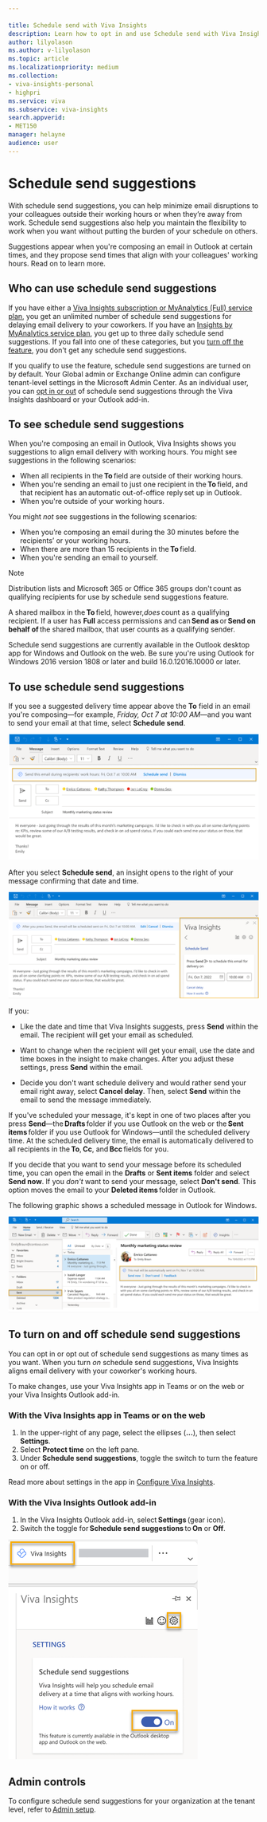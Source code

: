 ```yaml
---

title: Schedule send with Viva Insights
description: Learn how to opt in and use Schedule send with Viva Insights for suggestions on when to send email during your coworker's working hours
author: lilyolason
ms.author: v-lilyolason
ms.topic: article
ms.localizationpriority: medium 
ms.collection: 
- viva-insights-personal
- highpri
ms.service: viva 
ms.subservice: viva-insights 
search.appverid: 
- MET150 
manager: helayne
audience: user
---
```


# Schedule send suggestions

With schedule send suggestions, you can help minimize email disruptions to your colleagues outside their working hours or when they’re away from work. Schedule send suggestions also help you maintain the flexibility to work when you want without putting the burden of your schedule on others. 

Suggestions appear when you're composing an email in Outlook at certain times, and they propose send times that align with your colleagues' working hours. Read on to learn more.

## Who can use schedule send suggestions

If you have either a [Viva Insights subscription or MyAnalytics (Full) service plan](../Overview/plans-environments.md), you get an unlimited number of schedule send suggestions for delaying email delivery to your coworkers. If you have an [Insights by MyAnalytics service plan](../Overview/plans-environments.md), you get up to three daily schedule send suggestions. If you fall into one of these categories, but you [turn off the feature](#to-turn-on-and-off-schedule-send-suggestions), you don't get any schedule send suggestions.

If you qualify to use the feature, schedule send suggestions are turned on by default. Your Global admin or Exchange Online admin can configure tenant-level settings in the Microsoft Admin Center. As an individual user, you can [opt in or out](#to-turn-on-and-off-schedule-send-suggestions) of schedule send suggestions through the Viva Insights dashboard or your Outlook add-in.

## To see schedule send suggestions

When you're composing an email in Outlook, Viva Insights shows you suggestions to align email delivery with working hours. You might see suggestions in the following scenarios:

* When all recipients in the **To** field are outside of their working hours. 
* When you're sending an email to just one recipient in the **To** field, and that recipient has an automatic out-of-office reply set up in Outlook.
* When you're outside of your working hours.

You might *not* see suggestions in the following scenarios:

* When you’re composing an email during the 30 minutes before the recipients’ or your working hours. 
* When there are more than 15 recipients in the **To** field.
* When you're sending an email to yourself.

>[!Note]
> Distribution lists and Microsoft 365 or Office 365 groups don't count as qualifying recipients for use by schedule send suggestions feature.
>
> A shared mailbox in the **To** field, however,*does* count as a qualifying recipient. If a user has **Full** access permissions and can **Send as** or **Send on behalf of** the shared mailbox, that user counts as a qualifying sender.

Schedule send suggestions are currently available in the Outlook desktop app for Windows and Outlook on the web. Be sure you're using Outlook for Windows 2016 version 1808 or later and build 16.0.12016.10000 or later.

## To use schedule send suggestions

If you see a suggested delivery time appear above the **To** field in an email you're composing—for example, *Friday, Oct 7 at 10:00 AM*—and you want to send your email at that time, select  **Schedule send**.

![Screenshot that shows a schedule send suggestion in an Outlook email with options Schedule send and Dismiss.](../../Images/MyA/Use/schedule-send-banner1.png)

After you select **Schedule send**, an insight opens to the right of your message confirming that date and time.

![Screenshot that shows a schedule send insight in an Outlook email with options edit the date and time and Cancel delay.](../../Images/MyA/Use/schedule-send-insight.png)

If you:

* Like the date and time that Viva Insights suggests, press **Send** within the email. The recipient will get your email as scheduled.

* Want to change when the recipient will get your email, use the date and time boxes in the insight to make changes. After you adjust these settings, press **Send** within the email.

* Decide you don't want schedule  delivery and would rather send your email right away, select **Cancel delay**. Then, select **Send** within the email to send the message immediately.

If you've scheduled your message, it's kept in one of two places after you press **Send**—the **Drafts** folder if you use Outlook on the web or the **Sent items** folder if you use Outlook for Windows—until the scheduled delivery time. At the scheduled delivery time, the email is automatically delivered to all recipients in the **To**, **Cc**, and **Bcc** fields for you.

If you decide that you want to send your message before its scheduled time, you can open the email in the **Drafts** or **Sent items** folder and select **Send now**. If you *don't* want to send your message, select **Don't send**. This option moves the email to your **Deleted items** folder in Outlook.

The following graphic shows a scheduled message in Outlook for Windows.

![Screenshot that shows a scheduled message in the Outlook Sent folder with options Send now, Don't send, and Feedback.](../../Images/MyA/Use/schedule-send-sent-folder.png)

## To turn on and off schedule send suggestions

You can opt in or opt out of schedule send suggestions as many times as you want. When you turn *on* schedule send suggestions, Viva Insights aligns email delivery with your coworker's working hours.

To make changes, use your Viva Insights app in Teams or on the web or your Viva Insights Outlook add-in.

### With the Viva Insights app in Teams or on the web

1. In the upper-right of any page, select the ellipses (**...**), then select **Settings**.
1. Select **Protect time** on the left pane.
1. Under **Schedule send suggestions**, toggle the switch to turn the feature on or off.

Read more about settings in the app in [Configure Viva Insights](../teams/viva-teams-app-settings.md).

### With the Viva Insights Outlook add-in

1. In the Viva Insights Outlook add-in, select **Settings** (gear icon).
2. Switch the toggle for **Schedule send suggestions** to **On** or **Off**.

![Screenshot that shows the On/Off toggle in the Viva Insights add-in settings.](../../Images/MyA/Use/schedule-send-addin.png)

## Admin controls

To configure schedule send suggestions for your organization at the tenant level, refer to [Admin setup](../Setup/configure.md).

<!--## Video walk-through

Watch this video to take a closer look at schedule send experiences in Outlook.
